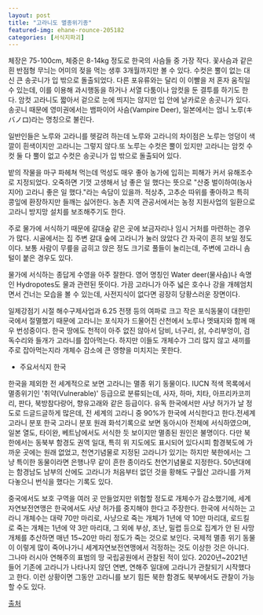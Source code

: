 ```yaml
---
layout: post
title: "고라니도 멸종위기종"
featured-img: ehane-rounce-205182
categories: [서식지파괴]
---
```


체장은 75-100cm, 체중은 8-14kg 정도로 한국의 사슴들 중 가장 작다. 꽃사슴과 같은 흰 반점형 무늬는 어미의 젖을 먹는 생후 3개월까지만 볼 수 있다. 수컷은 뿔이 없는 대신 큰 송곳니가 입 밖으로 돌출되었다. 다른 포유류와는 달리 이 이빨을 저 혼자 움직일 수 있는데, 이를 이용해 과시행동을 하거나 서열 다툼이나 암컷을 둔 결투를 하기도 한다. 암컷 고라니도 짧아서 겉으로 눈에 띄지는 않지만 입 안에 날카로운 송곳니가 있다. 송곳니 때문에 영미권에서는 뱀파이어 사슴(Vampire Deer), 일본에서는 엄니 노루(キバノロ)라는 명칭으로 불린다.

일반인들은 노루와 고라니를 헷갈려 하는데 노루와 고라니의 차이점은 노루는 엉덩이 색깔이 흰색이지만 고라니는 그렇지 않다.또 노루는 수컷은 뿔이 있지만 고라니는 암컷 수컷 둘 다 뿔이 없고 수컷은 송곳니가 입 밖으로 돌출되어 있다.

밭의 작물을 마구 파헤쳐 먹는데 먹성도 매우 좋아 농가에 입히는 피해가 커서 유해조수로 지정되었다. 오죽하면 기껏 고생해서 남 좋은 일 했다는 뜻으로 "산중 벌이하여(농사지어) 고라니 좋은 일 했다."라는 속담이 있을까. 적상추, 고추순 따위를 좋아하고 특히 콩잎에 환장하지만 들깨는 싫어한다. 농촌 지역 관공서에서는 농정 지원사업의 일환으로 고라니 방지망 설치를 보조해주기도 한다.

주로 물가에 서식하기 때문에 갈대숲 같은 곳에 보금자리나 임시 거처를 마련하는 경우가 많다. 시골에서는 집 주변 갈대 숲에 고라니가 눌러 앉았다 간 자국이 흔히 보일 정도이다. 보통 사람이 무릎을 굽히고 앉은 정도 크기로 풀들이 눌리는데, 주변에 고라니 솜털이 붙은 경우도 있다.

물가에 서식하는 종답게 수영을 아주 잘한다. 영어 명칭인 Water deer(물사슴)나 속명인 Hydropotes도 물과 관련된 뜻이다. 가끔 고라니가 아주 넓은 호수나 강을 개헤엄치면서 건너는 모습을 볼 수 있는데, 사전지식이 없다면 굉장히 당황스러운 장면이다.

일제강점기 시절 해수구제사업과 6.25 전쟁 등의 여파로 크고 작은 포식동물이 대한민국에서 절멸했기 때문에 고라니는 포식자가 드물어진 산천에서 노루나 멧돼지와 함께 매우 번성중이다. 한국 땅에도 천적이 아주 없진 않아서 담비, 너구리, 삵, 수리부엉이, 검독수리와 들개가 고라니를 잡아먹는다. 하지만 이들도 개체수가 그리 많지 않고 새끼를 주로 잡아먹는지라 개체수 감소에 큰 영향을 미치지는 못한다.

- 주요서식지 한국

한국을 제외한 전 세계적으로 보면 고라니는 멸종 위기 동물이다. IUCN 적색 목록에서 멸종위기인 '취약(Vulnerable)' 등급으로 분류되는데, 사자, 하마, 치타, 아프리카코끼리, 판다, 북방참다랑어, 향유고래와 같은 등급이다. 유독 한국에서만 사냥 허가가 날 정도로 드글드글하게 많은데, 전 세계의 고라니 중 90%가 한국에 서식한다고 한다.전세계 고라니 분포 한국 고라니 분포 원래 화석기록으로 보면 동아시아 전체에 서식하였으며, 일본 열도, 타이완, 베트남에서도 서식한 듯 보이지만 멸종된 원인은 불명이다. 다만 북한에서는 동북부 함경도 권역 일대, 특히 위 지도에도 표시되어 있다시피 함경북도에 가까운 곳에는 원래 없었고, 천연기념물로 지정된 고라니가 있기는 하지만 북한에서는 그냥 특이한 동물이라면 은행나무 같이 흔한 종이라도 천연기념물로 지정한다. 50년대에는 함경남도 남부의 산에도 고라니가 처음부터 없던 것을 황해도 구월산 고라니를 가져다놓으니 번식을 했다는 기록도 있다.

중국에서도 보호 구역을 여러 곳 만들었지만 위험할 정도로 개체수가 감소했기에, 세계자연보전연맹은 한국에서도 사냥 허가를 중지해야 한다고 주장한다. 한국에 서식하는 고라니 개체수는 대략 70만 마리로, 사냥으로 죽는 개체가 1년에 약 10만 마리대, 로드킬로 죽는 개체는 1년에 약 3만 마리대, 그 외에 부상, 조난, 밀렵 등으로 집계가 안 된 사망 개체를 추산하면 매년 15~20만 마리 정도가 죽는 것으로 보인다. 국제적 멸종 위기 동물이 이렇게 많이 죽어나가니 세계자연보전연맹에서 걱정하는 것도 이상한 것은 아니다. 그나마 러시아 연해주의 표범의 땅 국립공원에서 관찰된 적이 있다. 2020년~2021년 들어 기존에 고라니가 나타나지 않던 연변, 연해주 일대에 고라니가 관찰되기 시작했다고 한다. 이런 상황이면 그동안 고라니를 보기 힘든 북한 함경도 북부에서도 관찰이 가능할 수도 있다.



[출처](https://namu.wiki/w/%EA%B3%A0%EB%9D%BC%EB%8B%88)
